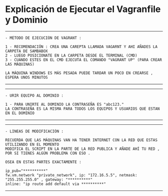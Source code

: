# Explicación de Ejecutar el Vagranfile y Dominio


*************************************************
	- MÉTODO DE EJECUCIÓN DE VAGRANT : 

    1 - RECOMENDACIÓN : CREA UNA CAREPTA LLAMADA VAGARNT Y AHI AÑADES LA CARPETA DE SAMBABOX
	2 - LUEGO POSICIONATE EN LA CARPETA DESDE EL TERMINAL (CMD)
	3 - CUANDO ESTES EN EL CMD EJECUTA EL COMANDO "VAGRANT UP" (PARA CREAR LAS MÁQUINAS)
	
	LA MÁQUINA WINDOWS ES MÁS PESADA PUEDE TARDAR UN POCO EN CREARSE , ESPERA UNOS MINUTOS 
*************************************************

*************************************************
	- URIR EQUIPO AL DOMINIO :

	1 - PARA UNIRTE AL DOMINIO LA CONTRASEÑA ES "abc123."
    LA CONTRASEÑA ES LA MISMA PARA TODOS LOS EQUIPOS Y USUARIOS QUE ESTAN EN EL DOMINIO
*************************************************


*************************************************
	- LINEAS DE MODIFICACIÓN :

    RECUERDA QUE LAS MÁQUINAS VAN HA TENER INTERNET CON LA RED QUE ESTAS UTILIZANDO EN EL MOMENTO 
	MODIFICA EL SCRIPT EN LA PARTE DE LA RED PUBLICA Y AÑADE AHÍ TU RED , POR SI TIENES ALGÚN PROBLEMA CON ESO . 

	OSEA EN ESTAS PARTES EXACTAMENTE :

	ip_pub="**********"
	fw.vm.network "private_network", ip: "172.16.5.5", netmask: "255.255.255.0" , gateway: "**********"
	inline: "ip route add default via **********"
*************************************************

